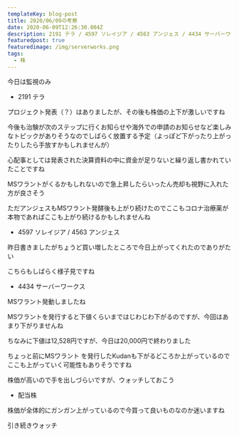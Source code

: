```yaml
---
templateKey: blog-post
title: 2020/06/09の考察
date: 2020-06-09T12:26:30.004Z
description: 2191 テラ / 4597 ソレイジア / 4563 アンジェス / 4434 サーバーワークス / 配当株
featuredpost: true
featuredimage: /img/serverworks.png
tags:
  - 株
---
```

今日は監視のみ

* 2191 テラ 

プロジェクト発表（？）はありましたが、その後も株価の上下が激しいですね

今後も治験が次のステップに行くお知らせや海外での申請のお知らせなど楽しみなトピックがありそうなのでしばらく放置する予定（よっぽど下がったり上がったりしたら手放すかもしれませんが）

心配事としては発表された決算資料の中に資金が足りないと繰り返し書かれていたことですね

MSワラントがくるかもしれないので急上昇したらいったん売却も視野に入れた方が良さそう

ただアンジェスもMSワラント発酵後も上がり続けたのでここもコロナ治療薬が本物であればここも上がり続けるかもしれませんね

* 4597 ソレイジア / 4563 アンジェス

昨日書きましたがちょうど買い増したところで今日上がってくれたのでありがたい

こちらもしばらく様子見ですね

* 4434 サーバーワークス

MSワラント発動しましたね

MSワラントを発行すると下値くらいまではじわじわ下がるのですが、今回はあまり下がりませんね

ちなみに下値は12,528円ですが、今日は20,000円で終わりました

ちょっと前にMSワラント を発行したKudanも下がるどころか上がっているのでここも上がっていく可能性もありそうですね

株価が高いので手を出しづらいですが、ウォッチしておこう

* 配当株

株価が全体的にガンガン上がっているので今買って良いものなのか迷いますね

引き続きウォッチ